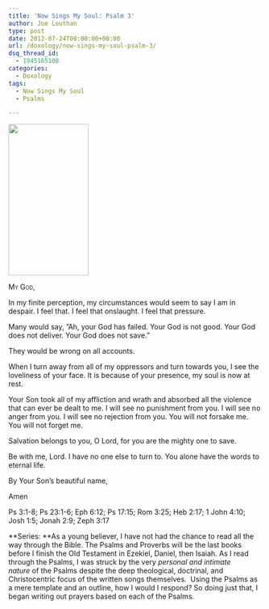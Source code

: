 ```yaml
---
title: 'Now Sings My Soul: Psalm 3'
author: Joe Louthan
type: post
date: 2012-07-24T00:00:00+00:00
url: /doxology/now-sings-my-soul-psalm-3/
dsq_thread_id:
  - 1945165108
categories:
  - Doxology
tags:
  - Now Sings My Soul
  - Psalms

---
```

[<img class="alignright size-medium wp-image-984" title="tulip_2-wallpaper" alt="" src="https://i2.wp.com/theologic.us/wp-content/uploads/2012/10/tulip_2-wallpaper.jpg?resize=159%2C300" width="159" height="300" srcset="https://i2.wp.com/theologic.us/wp-content/uploads/2012/10/tulip_2-wallpaper.jpg?resize=159%2C300 159w, https://i2.wp.com/theologic.us/wp-content/uploads/2012/10/tulip_2-wallpaper.jpg?w=407 407w" sizes="(max-width: 159px) 100vw, 159px" data-recalc-dims="1" />][1]

<div style="font-variant: small-caps;">
  My God,
</div>

In my finite perception, my circumstances would seem to say I am in despair. I feel that. I feel that onslaught. I feel that pressure.

Many would say, ”Ah, your God has failed. Your God is not good. Your God does not deliver. Your God does not save.”

They would be wrong on all accounts.

When I turn away from all of my oppressors and turn towards you, I see the loveliness of your face. It is because of your presence, my soul is now at rest.

Your Son took all of my affliction and wrath and absorbed all the violence that can ever be dealt to me. I will see no punishment from you. I will see no anger from you. I will see no rejection from you. You will not forsake me. You will not forget me.

Salvation belongs to you, O Lord, for you are the mighty one to save.

Be with me, Lord. I have no one else to turn to. You alone have the words to eternal life.

By Your Son&#8217;s beautiful name,

Amen

Ps 3:1-8; Ps 23:1-6; Eph 6:12; Ps 17:15; Rom 3:25; Heb 2:17; 1 John 4:10; Josh 1:5; Jonah 2:9; Zeph 3:17

**Series: **As a young believer, I have not had the chance to read all the way through the Bible. The Psalms and Proverbs will be the last books before I finish the Old Testament in Ezekiel, Daniel, then Isaiah. As I read through the Psalms, I was struck by the very _personal and intimate nature_ of the Psalms despite the deep theological, doctrinal, and Christocentric focus of the written songs themselves.  Using the Psalms as a mere template and an outline, how I would I respond? So doing just that, I began writing out prayers based on each of the Psalms.

 [1]: https://i2.wp.com/theologic.us/wp-content/uploads/2012/10/tulip_2-wallpaper.jpg